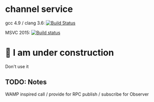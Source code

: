 # channel service

gcc 4.9 / clang 3.6: [![Build Status](https://travis-ci.org/makiolo/channel_service.svg?branch=master)](https://travis-ci.org/makiolo/channel_service)

MSVC 2015: [![Build status](https://ci.appveyor.com/api/projects/status/l6rhasm8dtg3i780?svg=true)](https://ci.appveyor.com/project/makiolo/channel-service)

# :construction: I am under construction
Don't use it

## TODO: Notes
WAMP inspired
call / provide  for RPC
publish / subscribe for Observer
